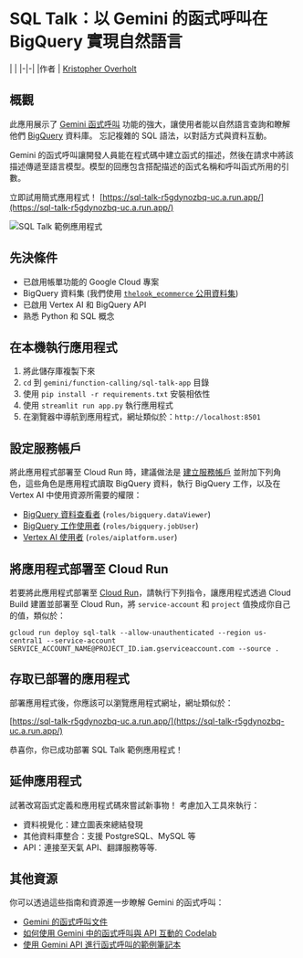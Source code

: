 ﻿# SQL Talk：以 Gemini 的函式呼叫在 BigQuery 實現自然語言

| |
|-|-|
|作者 | [Kristopher Overholt](https://github.com/koverholt)

## 概觀

此應用展示了
[Gemini 函式呼叫](https://cloud.google.com/vertex-ai/docs/generative-ai/multimodal/function-calling)
功能的強大，讓使用者能以自然語言查詢和瞭解他們
[BigQuery](https://cloud.google.com/bigquery) 資料庫。
忘記複雜的 SQL 語法，以對話方式與資料互動。

Gemini 的函式呼叫讓開發人員能在程式碼中建立函式的描述，然後在請求中將該描述傳遞至語言模型。模型的回應包含搭配描述的函式名稱和呼叫函式所用的引數。

立即試用簡式應用程式！ [https://sql-talk-r5gdynozbq-uc.a.run.app/](https://sql-talk-r5gdynozbq-uc.a.run.app/)

![SQL Talk 範例應用程式](sql-talk.png)

## 先決條件

- 已啟用帳單功能的 Google Cloud 專案
- BigQuery 資料集 (我們使用
  [`thelook_ecommerce` 公用資料集](https://console.cloud.google.com/marketplace/product/bigquery-public-data/thelook-ecommerce)) 
- 已啟用 Vertex AI 和 BigQuery API
- 熟悉 Python 和 SQL 概念

## 在本機執行應用程式

1. 將此儲存庫複製下來
2. `cd` 到 `gemini/function-calling/sql-talk-app` 目錄
3. 使用 `pip install -r requirements.txt` 安裝相依性
4. 使用 `streamlit run app.py` 執行應用程式
5. 在瀏覽器中導航到應用程式，網址類似於：`http://localhost:8501`

## 設定服務帳戶

將此應用程式部署至 Cloud Run 時，建議做法是
[建立服務帳戶](https://cloud.google.com/iam/docs/service-accounts-create) 並附加下列角色，這些角色是應用程式讀取 BigQuery 資料，執行 BigQuery 工作，以及在 Vertex AI 中使用資源所需要的權限：

- [BigQuery 資料查看者](https://cloud.google.com/bigquery/docs/access-control#bigquery.dataViewer) (`roles/bigquery.dataViewer`)
- [BigQuery 工作使用者](https://cloud.google.com/bigquery/docs/access-control#bigquery.jobUser) (`roles/bigquery.jobUser`)
- [Vertex AI 使用者](https://cloud.google.com/vertex-ai/docs/general/access-control#aiplatform.user) (`roles/aiplatform.user`)

## 將應用程式部署至 Cloud Run

若要將此應用程式部署至
[Cloud Run](https://cloud.google.com/run/docs/deploying-source-code)，請執行下列指令，讓應用程式透過 Cloud Build 建置並部署至 Cloud Run，將 `service-account` 和 `project` 值換成你自己的值，類似於：

```shell
gcloud run deploy sql-talk --allow-unauthenticated --region us-central1 --service-account SERVICE_ACCOUNT_NAME@PROJECT_ID.iam.gserviceaccount.com --source .
```

## 存取已部署的應用程式

部署應用程式後，你應該可以瀏覽應用程式網址，網址類似於：

[https://sql-talk-r5gdynozbq-uc.a.run.app/](https://sql-talk-r5gdynozbq-uc.a.run.app/)

恭喜你，你已成功部署 SQL Talk 範例應用程式！

## 延伸應用程式

試著改寫函式定義和應用程式碼來嘗試新事物！
考慮加入工具來執行：

- 資料視覺化：建立圖表來總結發現
- 其他資料庫整合：支援 PostgreSQL、MySQL 等
- API：連接至天氣 API、翻譯服務等等.

## 其他資源

你可以透過這些指南和資源進一步瞭解 Gemini 的函式呼叫：



- [Gemini 的函式呼叫文件](https://cloud.google.com/vertex-ai/docs/generative-ai/multimodal/function-calling?hl=zh-tw)
- [如何使用 Gemini 中的函式呼叫與 API 互動的 Codelab](https://codelabs.developers.google.com/codelabs/gemini-function-calling?hl=zh-tw)
- [使用 Gemini API 進行函式呼叫的範例筆記本](https://github.com/doggy8088/generative-ai/blob/main/gemini/function-calling/intro_function_calling.zh.ipynb)



